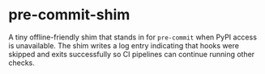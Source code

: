 # pre-commit-shim

A tiny offline-friendly shim that stands in for `pre-commit` when PyPI access
is unavailable. The shim writes a log entry indicating that hooks were skipped
and exits successfully so CI pipelines can continue running other checks.
